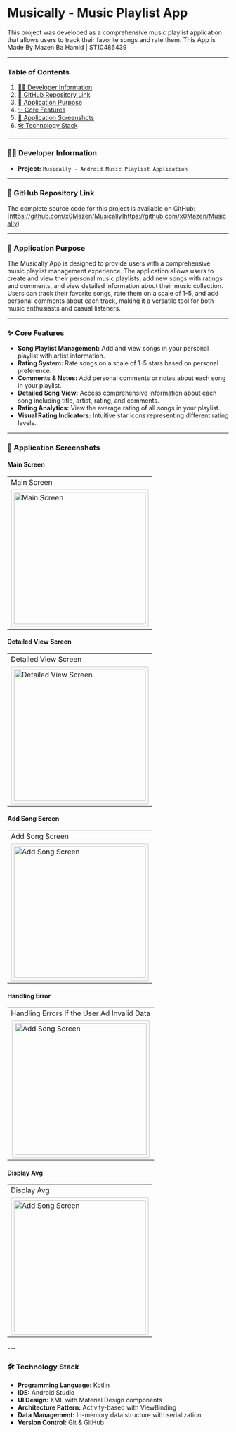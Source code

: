 # Musically - Music Playlist App

This project was developed as a comprehensive music playlist application that allows users to track their favorite songs and rate them.
This App is Made By Mazen Ba Hamid | ST10486439

---

### **Table of Contents**

1.  [🧑‍💻 Developer Information](#-developer-information)
2.  [🔗 GitHub Repository Link](#-github-repository-link)
3.  [📝 Application Purpose](#-application-purpose)
4.  [✨ Core Features](#-core-features)
5.  [📸 Application Screenshots](#-application-screenshots)
6.  [🛠️ Technology Stack](#-technology-stack)

---

### **🧑‍💻 Developer Information**

-   **Project:** `Musically - Android Music Playlist Application`

---

### **🔗 GitHub Repository Link**

The complete source code for this project is available on GitHub:
[https://github.com/x0Mazen/Musically]https://github.com/x0Mazen/Musically)

---

### **📝 Application Purpose**

The Musically App is designed to provide users with a comprehensive music playlist management experience. The application allows users to create and view their personal music playlists, add new songs with ratings and comments, and view detailed information about their music collection. Users can track their favorite songs, rate them on a scale of 1-5, and add personal comments about each track, making it a versatile tool for both music enthusiasts and casual listeners.

---

### **✨ Core Features**

-   **Song Playlist Management:** Add and view songs in your personal playlist with artist information.
-   **Rating System:** Rate songs on a scale of 1-5 stars based on personal preference.
-   **Comments & Notes:** Add personal comments or notes about each song in your playlist.
-   **Detailed Song View:** Access comprehensive information about each song including title, artist, rating, and comments.
-   **Rating Analytics:** View the average rating of all songs in your playlist.
-   **Visual Rating Indicators:** Intuitive star icons representing different rating levels.

---


### **📸 Application Screenshots**

#### **Main Screen**
<table>
  <tr>
    <td>Main Screen</td>
  </tr>
  <tr>
    <td><img src="HomeScreen.png" alt="Main Screen" width="300" style="border: 2px solid #ddd; padding: 5px; border-radius: 4px; display: block; margin-left: auto; margin-right: auto;"/></td>
  </tr>
</table>

#### **Detailed View Screen**
<table>
  <tr>
    <td>Detailed View Screen</td>
  </tr>
  <tr>
    <td><img src="ListofSongs.png" alt="Detailed View Screen" width="300" style="border: 2px solid #ddd; padding: 5px; border-radius: 4px; display: block; margin-left: auto; margin-right: auto;"/></td>
  </tr>
</table>

#### **Add Song Screen**
<table>
  <tr>
    <td>Add Song Screen</td>
  </tr>
  <tr>
    <td><img src="PlaylistForm.png" alt="Add Song Screen" width="300" style="border: 2px solid #ddd; padding: 5px; border-radius: 4px; display: block; margin-left: auto; margin-right: auto;"/></td>
  </tr>
</table>

#### **Handling Error**
<table>
  <tr>
    <td>Handling Errors If the User Ad Invalid Data</td>
  </tr>
  <tr>
    <td><img src="HandlingError.png" alt="Add Song Screen" width="300" style="border: 2px solid #ddd; padding: 5px; border-radius: 4px; display: block; margin-left: auto; margin-right: auto;"/></td>
  </tr>
</table>

#### **Display Avg**
<table>
  <tr>
    <td>Display Avg</td>
  </tr>
  <tr>
    <td><img src="Avg.png" alt="Add Song Screen" width="300" style="border: 2px solid #ddd; padding: 5px; border-radius: 4px; display: block; margin-left: auto; margin-right: auto;"/></td>
  </tr>
</table>
---

### **🛠️ Technology Stack**

-   **Programming Language:** Kotlin
-   **IDE:** Android Studio
-   **UI Design:** XML with Material Design components
-   **Architecture Pattern:** Activity-based with ViewBinding
-   **Data Management:** In-memory data structure with serialization
-   **Version Control:** Git & GitHub
